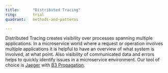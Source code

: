 ```yaml
---
title:      "Distributed Tracing"
ring:       trial
quadrant:   methods-and-patterns

---
```


Distributed Tracing creates visibility over processes spanning multiple applications.
In a microservice world where a request or operation involves multiple applications it is helpful to have an overview of what system is involved, at what point.
Also visibility of communicated data and errors helps to quickly identify issues in a microservice environment.
Our tool of choice is [Jaeger](https://www.jaegertracing.io/) with [B3 Propagation](https://github.com/openzipkin/b3-propagation).
